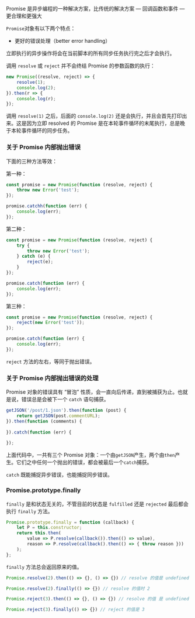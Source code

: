 Promise 是异步编程的一种解决方案，比传统的解决方案 — 回调函数和事件 — 更合理和更强大

`Promise`对象有以下两个特点：

- ​更好的错误处理（better error handling）




立即执行的异步操作将会在当前脚本的所有同步任务执行完之后才会执行。



调用 `resolve` 或 `reject` 并不会终结 Promise 的参数函数的执行：

```javascript
new Promise((resolve, reject) => {
    resolve(1);
    console.log(2);
}).then(r => {
    console.log(r);
});
```

调用 `resolve(1)` 之后，后面的 `console.log(2)` 还是会执行，并且会首先打印出来。这是因为立即 resolved 的 Promise 是在本轮事件循环的末尾执行，总是晚于本轮事件循环的同步任务。



### 关于 Promise 内部抛出错误

下面的三种方法等效：

第一种：

```javascript
const promise = new Promise(function (resolve, reject) {
    throw new Error('test');
});

promise.catchh(function (err) {
    console.log(err);
});
```

第二种：

```javascript
const promise = new Promise(function (resolve, reject) {
    try {
        throw new Error('test');
    } catch (e) {
        reject(e);
    }
});

promise.catch(function (err) {
    console.log(err);
});
```

第三种：

```javascript
const promise = new Promise(function (resolve, reject) {
    reject(new Error('test'));
});

promise.catch(function (err) {
    console.log(err);
});
```

`reject` 方法的左右，等同于抛出错误。



### 关于 Promise 内部抛出错误的处理

Promise 对象的错误具有 “冒泡” 性质，会一直向后传递，直到被捕获为止。也就是说，错误总是会被下一个 `catch` 语句捕获。

```javascript
getJSON('/post/1.json').then(function (post) {
    return getJSON(post.commentURL);
}).then(function (comments) {
    
}).catch(function (err) {
    
});
```

上面代码中，一共有三个 Promise 对象：一个由`getJSON`产生，两个由`then`产生。它们之中任何一个抛出的错误，都会被最后一个`catch`捕获。



`catch` 既能捕捉异步错误，也能捕捉同步错误。

### Promise.prototype.finally

`finally` 是和状态无关的，不管目前的状态是 `fulfilled` 还是 `rejected` 最后都会执行 `finally` 方法。

```javascript
Promise.prototype.finally = function (callback) {
    let P = this.constructor;
    return this.then(
    	value => P.resolve(callback()).then(() => value),
        reason => P.resolve(callback().then(() => { throw reason }))
    );
};
```

`finally` 方法总会返回原来的值。

```javascript
Promise.resolve(2).then(() => {}, () => {}) // resolve 的值是 undefined

Promise.resolve(2).finally(() => {}) // resolve 的值时 2

Promise.reject(3).then(() => {}, () => {}) // resolve 的值 是 undefined

Promise.reject(3).finally(() => {}) // reject 的值是 3
```

